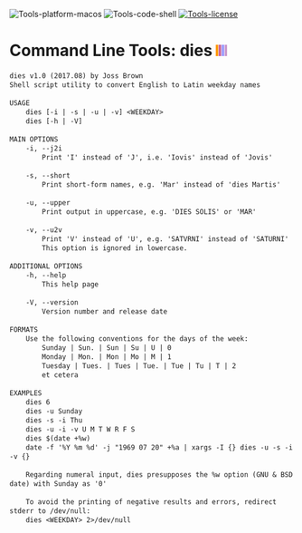 ![Tools-platform-macos](https://img.shields.io/badge/platform-macOS-lightgrey.svg)
![Tools-code-shell](https://img.shields.io/badge/code-shell-yellow.svg)
[![Tools-license](http://img.shields.io/badge/license-MIT+-blue.svg)](https://github.com/JayBrown/Tools/blob/master/license.md)

# Command Line Tools: dies <img src="https://github.com/JayBrown/Tools/blob/master/img/jb-img.png" height="20px"/>
```
dies v1.0 (2017.08) by Joss Brown
Shell script utility to convert English to Latin weekday names

USAGE
	dies [-i | -s | -u | -v] <WEEKDAY>
	dies [-h | -V]

MAIN OPTIONS
	-i, --j2i
		Print 'I' instead of 'J', i.e. 'Iovis' instead of 'Jovis'

	-s, --short
		Print short-form names, e.g. 'Mar' instead of 'dies Martis'

	-u, --upper
		Print output in uppercase, e.g. 'DIES SOLIS' or 'MAR'

	-v, --u2v
		Print 'V' instead of 'U', e.g. 'SATVRNI' instead of 'SATURNI'
		This option is ignored in lowercase.

ADDITIONAL OPTIONS
	-h, --help
		This help page

	-V, --version
		Version number and release date

FORMATS
	Use the following conventions for the days of the week:
		Sunday | Sun. | Sun | Su | U | 0
		Monday | Mon. | Mon | Mo | M | 1
		Tuesday | Tues. | Tues | Tue. | Tue | Tu | T | 2
		et cetera

EXAMPLES
	dies 6
	dies -u Sunday
	dies -s -i Thu
	dies -u -i -v U M T W R F S
	dies $(date +%w)
	date -f '%Y %m %d' -j "1969 07 20" +%a | xargs -I {} dies -u -s -i -v {}

	Regarding numeral input, dies presupposes the %w option (GNU & BSD date) with Sunday as '0'

	To avoid the printing of negative results and errors, redirect stderr to /dev/null:
	dies <WEEKDAY> 2>/dev/null
```
